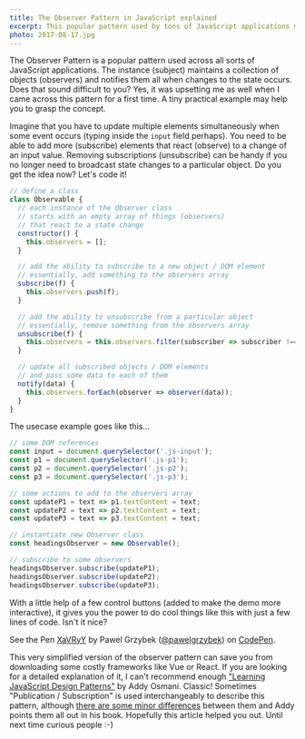 ```yaml
---
title: The Observer Pattern in JavaScript explained
excerpt: This popular pattern used by tons of JavaScript applications may save you from injecting costly dependencies in your project. Easy, clean and very useful.
photo: 2017-08-17.jpg
---
```


The Observer Pattern is a popular pattern used across all sorts of JavaScript applications. The instance (subject) maintains a collection of objects (observers) and notifies them all when changes to the state occurs. Does that sound difficult to you? Yes, it was upsetting me as well when I came across this pattern for a first time. A tiny practical example may help you to grasp the concept.

Imagine that you have to update multiple elements simultaneously when some event occurs (typing inside the `input` field perhaps). You need to be able to add more (subscribe) elements that react (observe) to a change of an input value. Removing subscriptions (unsubscribe) can be handy if you no longer need to broadcast state changes to a particular object. Do you get the idea now? Let's code it!

```js
// define a class
class Observable {
  // each instance of the Observer class
  // starts with an empty array of things (observers)
  // that react to a state change
  constructor() {
    this.observers = [];
  }

  // add the ability to subscribe to a new object / DOM element
  // essentially, add something to the observers array
  subscribe(f) {
    this.observers.push(f);
  }

  // add the ability to unsubscribe from a particular object
  // essentially, remove something from the observers array
  unsubscribe(f) {
    this.observers = this.observers.filter(subscriber => subscriber !== f);
  }

  // update all subscribed objects / DOM elements
  // and pass some data to each of them
  notify(data) {
    this.observers.forEach(observer => observer(data));
  }
}
```

The usecase example goes like this…

```js
// some DOM references
const input = document.querySelector('.js-input');
const p1 = document.querySelector('.js-p1');
const p2 = document.querySelector('.js-p2');
const p3 = document.querySelector('.js-p3');

// some actions to add to the observers array
const updateP1 = text => p1.textContent = text;
const updateP2 = text => p2.textContent = text;
const updateP3 = text => p3.textContent = text;

// instantiate new Observer class
const headingsObserver = new Observable();

// subscribe to some observers
headingsObserver.subscribe(updateP1);
headingsObserver.subscribe(updateP2);
headingsObserver.subscribe(updateP3);
```

With a little help of a few control buttons (added to make the demo more interactive), it gives you the power to do cool things like this with just a few lines of code. Isn't it nice?

<p>
<p data-height="431" data-theme-id="14885" data-slug-hash="XaVRyY" data-default-tab="result" data-user="pawelgrzybek" data-embed-version="2" data-pen-title="XaVRyY" class="codepen">See the Pen <a href="https://codepen.io/pawelgrzybek/pen/XaVRyY/">XaVRyY</a> by Pawel Grzybek (<a href="https://codepen.io/pawelgrzybek">@pawelgrzybek</a>) on <a href="https://codepen.io">CodePen</a>.</p>
<script async src="https://production-assets.codepen.io/assets/embed/ei.js"></script>
</p>

This very simplified version of the observer pattern can save you from downloading some costly frameworks like Vue or React. If you are looking for a detailed explanation of it, I can't recommend enough ["Learning JavaScript Design Patterns"](https://addyosmani.com/resources/essentialjsdesignpatterns/book/#observerpatternjavascript) by Addy Osmani. Classic! Sometimes "Publication / Subscription" is used interchangeably to describe this pattern, although [there are some minor differences](https://addyosmani.com/resources/essentialjsdesignpatterns/book/#observerpatternjavascript) between them and Addy points them all out in his book. Hopefully this article helped you out. Until next time curious people :-)
